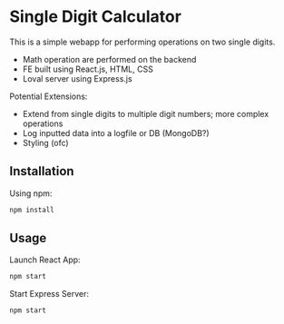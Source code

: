 # Single Digit Calculator

This is a simple webapp for performing operations on two single digits.

- Math operation are performed on the backend
- FE built using React.js, HTML, CSS
- Loval server using Express.js 

Potential Extensions:
- Extend from single digits to multiple digit numbers; more complex operations
- Log inputted data into  a logfile or DB (MongoDB?)
- Styling (ofc)

## Installation

Using npm:
```javascript
npm install 
```

## Usage
Launch React App:
```javascript
npm start
```
Start Express Server:
```javascript
npm start
```
